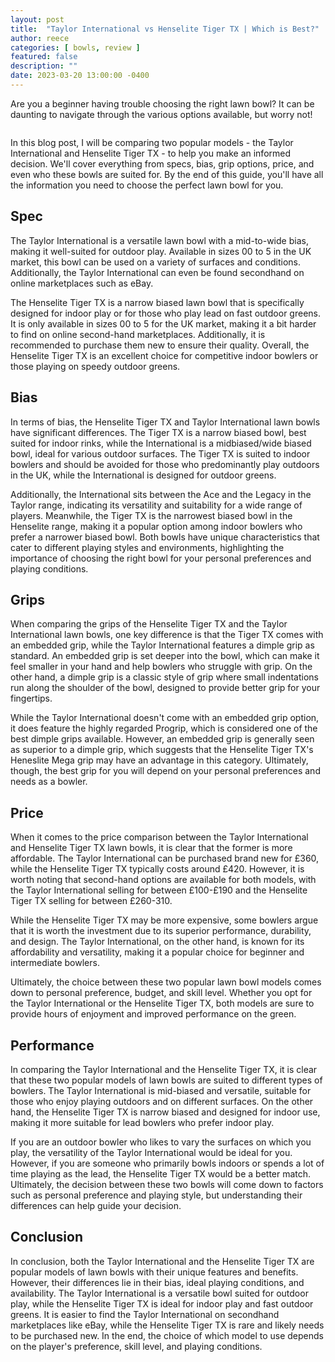 ```yaml
---
layout: post
title:  "Taylor International vs Henselite Tiger TX | Which is Best?"
author: reece
categories: [ bowls, review ]
featured: false
description: ""
date: 2023-03-20 13:00:00 -0400
---
```

    

<!-- wp:paragraph -->
<p xmlns="http://www.w3.org/1999/xhtml">Are you a beginner having trouble choosing the right lawn bowl? It can be daunting to navigate through the various options available, but worry not! </p>
<!-- /wp:paragraph -->

<!-- wp:image {"id":2015,"sizeSlug":"large","linkDestination":"none"} -->
<figure class="wp-block-image size-large"><img src="/img/posts/taylor-international-vs-henselite-tiger-tx-1024x576.jpg" alt="" class="wp-image-2015"/></figure>
<!-- /wp:image -->

<!-- wp:paragraph -->
<p>In this blog post, I will be comparing two popular models - the Taylor International and Henselite Tiger TX - to help you make an informed decision. We'll cover everything from specs, bias, grip options, price, and even who these bowls are suited for. By the end of this guide, you'll have all the information you need to choose the perfect lawn bowl for you.</p>
<!-- /wp:paragraph -->

<!-- wp:heading -->
<h2>Spec</h2>
<!-- /wp:heading -->

<!-- wp:paragraph -->
<p>The Taylor International is a versatile lawn bowl with a mid-to-wide bias, making it well-suited for outdoor play. Available in sizes 00 to 5 in the UK market, this bowl can be used on a variety of surfaces and conditions. Additionally, the Taylor International can even be found secondhand on online marketplaces such as eBay.</p>
<!-- /wp:paragraph -->

<!-- wp:paragraph -->
<p>The Henselite Tiger TX is a narrow biased lawn bowl that is specifically designed for indoor play or for those who play lead on fast outdoor greens. It is only available in sizes 00 to 5 for the UK market, making it a bit harder to find on online second-hand marketplaces. Additionally, it is recommended to purchase them new to ensure their quality. Overall, the Henselite Tiger TX is an excellent choice for competitive indoor bowlers or those playing on speedy outdoor greens.</p>
<!-- /wp:paragraph -->

<!-- wp:heading -->
<h2>Bias</h2>
<!-- /wp:heading -->

<!-- wp:paragraph -->
<p>In terms of bias, the Henselite Tiger TX and Taylor International lawn bowls have significant differences. The Tiger TX is a narrow biased bowl, best suited for indoor rinks, while the International is a midbiased/wide biased bowl, ideal for various outdoor surfaces. The Tiger TX is suited to indoor bowlers and should be avoided for those who predominantly play outdoors in the UK, while the International is designed for outdoor greens.</p>
<!-- /wp:paragraph -->

<!-- wp:paragraph -->
<p>Additionally, the International sits between the Ace and the Legacy in the Taylor range, indicating its versatility and suitability for a wide range of players. Meanwhile, the Tiger TX is the narrowest biased bowl in the Henselite range, making it a popular option among indoor bowlers who prefer a narrower biased bowl. Both bowls have unique characteristics that cater to different playing styles and environments, highlighting the importance of choosing the right bowl for your personal preferences and playing conditions.</p>
<!-- /wp:paragraph -->

<!-- wp:heading -->
<h2>Grips</h2>
<!-- /wp:heading -->

<!-- wp:paragraph -->
<p>When comparing the grips of the Henselite Tiger TX and the Taylor International lawn bowls, one key difference is that the Tiger TX comes with an embedded grip, while the Taylor International features a dimple grip as standard. An embedded grip is set deeper into the bowl, which can make it feel smaller in your hand and help bowlers who struggle with grip. On the other hand, a dimple grip is a classic style of grip where small indentations run along the shoulder of the bowl, designed to provide better grip for your fingertips.</p>
<!-- /wp:paragraph -->

<!-- wp:paragraph -->
<p>While the Taylor International doesn't come with an embedded grip option, it does feature the highly regarded Progrip, which is considered one of the best dimple grips available. However, an embedded grip is generally seen as superior to a dimple grip, which suggests that the Henselite Tiger TX's Heneslite Mega grip may have an advantage in this category. Ultimately, though, the best grip for you will depend on your personal preferences and needs as a bowler.</p>
<!-- /wp:paragraph -->

<!-- wp:heading -->
<h2>Price</h2>
<!-- /wp:heading -->

<!-- wp:paragraph -->
<p>When it comes to the price comparison between the Taylor International and Henselite Tiger TX lawn bowls, it is clear that the former is more affordable. The Taylor International can be purchased brand new for £360, while the Henselite Tiger TX typically costs around £420. However, it is worth noting that second-hand options are available for both models, with the Taylor International selling for between £100-£190 and the Henselite Tiger TX selling for between £260-310.</p>
<!-- /wp:paragraph -->

<!-- wp:paragraph -->
<p>While the Henselite Tiger TX may be more expensive, some bowlers argue that it is worth the investment due to its superior performance, durability, and design. The Taylor International, on the other hand, is known for its affordability and versatility, making it a popular choice for beginner and intermediate bowlers.</p>
<!-- /wp:paragraph -->

<!-- wp:paragraph -->
<p>Ultimately, the choice between these two popular lawn bowl models comes down to personal preference, budget, and skill level. Whether you opt for the Taylor International or the Henselite Tiger TX, both models are sure to provide hours of enjoyment and improved performance on the green.</p>
<!-- /wp:paragraph -->

<!-- wp:heading -->
<h2>Performance</h2>
<!-- /wp:heading -->

<!-- wp:paragraph -->
<p>In comparing the Taylor International and the Henselite Tiger TX, it is clear that these two popular models of lawn bowls are suited to different types of bowlers. The Taylor International is mid-biased and versatile, suitable for those who enjoy playing outdoors and on different surfaces. On the other hand, the Henselite Tiger TX is narrow biased and designed for indoor use, making it more suitable for lead bowlers who prefer indoor play.</p>
<!-- /wp:paragraph -->

<!-- wp:paragraph -->
<p>If you are an outdoor bowler who likes to vary the surfaces on which you play, the versatility of the Taylor International would be ideal for you. However, if you are someone who primarily bowls indoors or spends a lot of time playing as the lead, the Henselite Tiger TX would be a better match. Ultimately, the decision between these two bowls will come down to factors such as personal preference and playing style, but understanding their differences can help guide your decision.</p>
<!-- /wp:paragraph -->

<!-- wp:heading -->
<h2>Conclusion</h2>
<!-- /wp:heading -->

<!-- wp:paragraph -->
<p>In conclusion, both the Taylor International and the Henselite Tiger TX are popular models of lawn bowls with their unique features and benefits. However, their differences lie in their bias, ideal playing conditions, and availability. The Taylor International is a versatile bowl suited for outdoor play, while the Henselite Tiger TX is ideal for indoor play and fast outdoor greens. It is easier to find the Taylor International on secondhand marketplaces like eBay, while the Henselite Tiger TX is rare and likely needs to be purchased new. In the end, the choice of which model to use depends on the player's preference, skill level, and playing conditions.</p>
<!-- /wp:paragraph -->
    